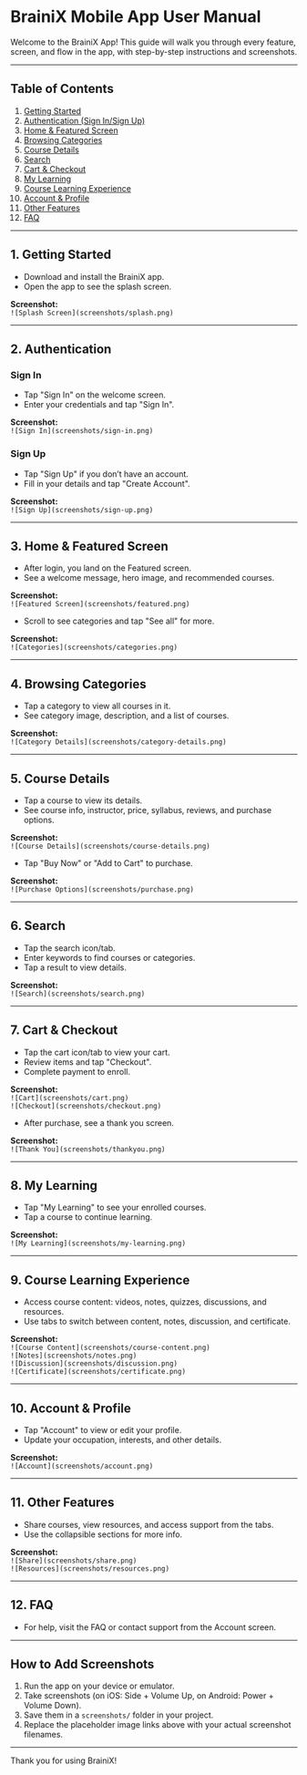 # BrainiX Mobile App User Manual

Welcome to the BrainiX App! This guide will walk you through every feature, screen, and flow in the app, with step-by-step instructions and screenshots.

---

## Table of Contents

1. [Getting Started](#getting-started)
2. [Authentication (Sign In/Sign Up)](#authentication)
3. [Home & Featured Screen](#home--featured-screen)
4. [Browsing Categories](#browsing-categories)
5. [Course Details](#course-details)
6. [Search](#search)
7. [Cart & Checkout](#cart--checkout)
8. [My Learning](#my-learning)
9. [Course Learning Experience](#course-learning-experience)
10. [Account & Profile](#account--profile)
11. [Other Features](#other-features)
12. [FAQ](#faq)

---

## 1. Getting Started

- Download and install the BrainiX app.
- Open the app to see the splash screen.

**Screenshot:**  
`![Splash Screen](screenshots/splash.png)`

---

## 2. Authentication

### Sign In

- Tap "Sign In" on the welcome screen.
- Enter your credentials and tap "Sign In".

**Screenshot:**  
`![Sign In](screenshots/sign-in.png)`

### Sign Up

- Tap "Sign Up" if you don’t have an account.
- Fill in your details and tap "Create Account".

**Screenshot:**  
`![Sign Up](screenshots/sign-up.png)`

---

## 3. Home & Featured Screen

- After login, you land on the Featured screen.
- See a welcome message, hero image, and recommended courses.

**Screenshot:**  
`![Featured Screen](screenshots/featured.png)`

- Scroll to see categories and tap "See all" for more.

**Screenshot:**  
`![Categories](screenshots/categories.png)`

---

## 4. Browsing Categories

- Tap a category to view all courses in it.
- See category image, description, and a list of courses.

**Screenshot:**  
`![Category Details](screenshots/category-details.png)`

---

## 5. Course Details

- Tap a course to view its details.
- See course info, instructor, price, syllabus, reviews, and purchase options.

**Screenshot:**  
`![Course Details](screenshots/course-details.png)`

- Tap "Buy Now" or "Add to Cart" to purchase.

**Screenshot:**  
`![Purchase Options](screenshots/purchase.png)`

---

## 6. Search

- Tap the search icon/tab.
- Enter keywords to find courses or categories.
- Tap a result to view details.

**Screenshot:**  
`![Search](screenshots/search.png)`

---

## 7. Cart & Checkout

- Tap the cart icon/tab to view your cart.
- Review items and tap "Checkout".
- Complete payment to enroll.

**Screenshot:**  
`![Cart](screenshots/cart.png)`  
`![Checkout](screenshots/checkout.png)`

- After purchase, see a thank you screen.

**Screenshot:**  
`![Thank You](screenshots/thankyou.png)`

---

## 8. My Learning

- Tap "My Learning" to see your enrolled courses.
- Tap a course to continue learning.

**Screenshot:**  
`![My Learning](screenshots/my-learning.png)`

---

## 9. Course Learning Experience

- Access course content: videos, notes, quizzes, discussions, and resources.
- Use tabs to switch between content, notes, discussion, and certificate.

**Screenshot:**  
`![Course Content](screenshots/course-content.png)`  
`![Notes](screenshots/notes.png)`  
`![Discussion](screenshots/discussion.png)`  
`![Certificate](screenshots/certificate.png)`

---

## 10. Account & Profile

- Tap "Account" to view or edit your profile.
- Update your occupation, interests, and other details.

**Screenshot:**  
`![Account](screenshots/account.png)`

---

## 11. Other Features

- Share courses, view resources, and access support from the tabs.
- Use the collapsible sections for more info.

**Screenshot:**  
`![Share](screenshots/share.png)`  
`![Resources](screenshots/resources.png)`

---

## 12. FAQ

- For help, visit the FAQ or contact support from the Account screen.

---

## How to Add Screenshots

1. Run the app on your device or emulator.
2. Take screenshots (on iOS: Side + Volume Up, on Android: Power + Volume Down).
3. Save them in a `screenshots/` folder in your project.
4. Replace the placeholder image links above with your actual screenshot filenames.

---

Thank you for using BrainiX!
